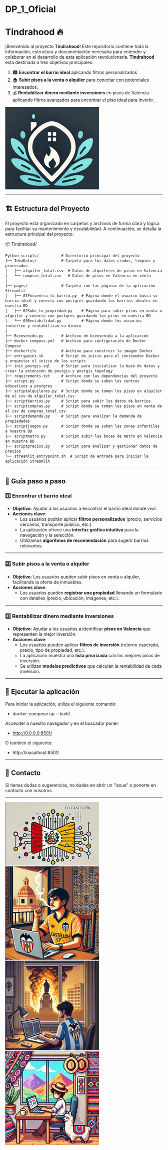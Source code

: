 # DP_1_Oficial  

# Tindrahood 🔥

¡Bienvenido al proyecto **Tindrahood**! Este repositorio contiene toda la información, estructura y documentación necesaria para entender y colaborar en el desarrollo de esta aplicación revolucionaria. **Tindrahood** está destinada a tres objetivos principales:

1. 🏙️ **Encontrar el barrio ideal** aplicando filtros personalizados.
2. 🏠 **Subir pisos a la venta o alquiler** para conectar con potenciales interesados.
3. 💰 **Rentabilizar dinero mediante inversiones** en pisos de Valencia aplicando filtros avanzados para encontrar el piso ideal para invertir.

<img src="wlogo.png" alt="Description of the image" width="300" />

---

## 🏗️ **Estructura del Proyecto**

El proyecto está organizado en carpetas y archivos de forma clara y lógica para facilitar su mantenimiento y escalabilidad. A continuación, se detalla la estructura principal del proyecto:

📦 Tindrahood/

```plaintext
Python_scripts/          # Directorio principal del proyecto
├── IdeaDatos/           # Carpeta para los datos crudos, limpios y procesados
│   ├── alquiler_total.csv  # Datos de alquileres de pisos en Valencia
│   └── compras_total.csv   # Datos de pisos en Valencia en venta
│
├── pages/               # Carpeta con las páginas de la aplicación Streamlit
│   ├── 01Encuentra_tu_barrio.py  # Página donde el usuario busca su barrio ideal y conecta con postgres guardando los barrios ideales en nuestra BD
│   ├── 02Sube_tu_propiedad.py    # Página para subir pisos en venta o alquiler y conecta con postgres guardando los pisos en nuestra BD
│   └── 03Rentabilidad.py         # Página donde los usuarios invierten y rentabilizan su dinero
│
├── Bienvenido.py        # Archivo de bienvenida a la aplicación
├── docker-compose.yml   # Archivo para configuración de Docker Compose
├── dockerfile           # Archivo para construir la imagen Docker
├── entrypoint.sh        # Script de inicio para el contenedor Docker y orquestar el inicio de los scripts
├── init_postgis.sql     # Script para inicializar la base de datos y crear la extensión de postgis y postgis_topology
├── requirements.txt     # Archivo con las dependencias del proyecto
├── script.py            # Script donde se suben los centros educativos a postgres
├── scriptalquileres.py  # Script donde se toman los pisos en alquiler de el csv de alquiler_total.csv
├── scriptbarrios.py     # Script para subir los datos de barrios
├── scriptcompras.py     # Script donde se toman los pisos en venta de el csv de compras_total.csv
├── scriptdemanda.py     # Script para analizar la demanda de propiedades
├── scriptjuegos.py      # Script donde se suben las zonas infantiles a nuestra BD
├── scriptmetro.py       # Script subir las bocas de metro en Valencia en nuestra BD
├── scriptprecios.py     # Script para analizar y gestionar datos de precios
└── streamlit_entrypoint.sh  # Script de entrada para iniciar la aplicación Streamlit
```

---

## 🚀 **Guía paso a paso** 

### **1️⃣ Encontrar el barrio ideal**
- **Objetivo**: Ayudar a los usuarios a encontrar el barrio ideal donde vivir.
- **Acciones clave**:
  - Los usuarios podrán aplicar **filtros personalizados** (precio, servicios cercanos, transporte público, etc.).
  - La aplicación ofrece una **interfaz gráfica intuitiva** para la navegación y la selección.
  - Utilizamos **algoritmos de recomendación** para sugerir barrios relevantes.

---

### **2️⃣ Subir pisos a la venta o alquiler**
- **Objetivo**: Los usuarios pueden subir pisos en venta o alquiler, facilitando la oferta de inmuebles.
- **Acciones clave**:
  - Los usuarios pueden **registrar una propiedad** llenando un formulario con detalles (precio, ubicación, imágenes, etc.).

---

### **3️⃣ Rentabilizar dinero mediante inversiones**
- **Objetivo**: Ayudar a los usuarios a identificar **pisos en Valencia** que representen la mejor inversión.
- **Acciones clave**:
  - Los usuarios pueden aplicar **filtros de inversión** (retorno esperado, precio, tipo de propiedad, etc.).
  - La aplicación muestra una **lista priorizada** con los mejores pisos de inversión.
  - Se utilizan **modelos predictivos** que calculan la rentabilidad de cada inversión.

---

## **🚀 Ejecutar la aplicación**
Para iniciar la aplicación, utiliza el siguiente comando:
- docker-compose up --build 

Accecder a nuestro navegador y en el buscador poner:
- http://0.0.0.0:8501/

O también el siguiente: 
- http://loacalhost:8501/

---

## **📩 Contacto**
Si tienes dudas o sugerencias, no dudes en abrir un "issue" o ponerte en contacto con nosotros.

---

<img src="WhatsApp Image 2024-12-03 at 12.54.45.jpeg" alt="Description of the image" width="300" />

<img src="WhatsApp Image 2024-12-03 at 13.00.23.jpeg" alt="Description of the image" width="300" />

<img src="WhatsApp Image 2024-12-03 at 13.00.48.jpeg" alt="Description of the image" width="300" />

<img src="WhatsApp Image 2024-12-03 at 13.01.07.jpeg" alt="Description of the image" width="300" />

